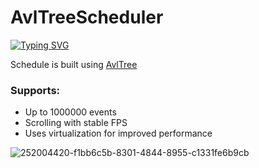 # AvlTreeScheduler
[![Typing SVG](https://readme-typing-svg.herokuapp.com?duration=3500&width=600&color=%2336BCF7&lines=Unlocking+the+Power+of+Virtualization)](https://git.io/typing-svg)

Schedule is built using <a href="https://github.com/bitlush/avl-tree-c-sharp"> AvlTree</a>
<h3>Supports:</h3>
<ul>
    <li>Up to 1000000 events</li>
    <li>Scrolling with stable FPS</li>
    <li>Uses virtualization for improved performance</li>
</ul>

![252004420-f1bb6c5b-8301-4844-8955-c1331fe6b9cb](https://github.com/SilentCoast/AvlTreeScheduler/assets/94042423/4d08560f-0965-4a96-9b67-277fc9d31df8)
